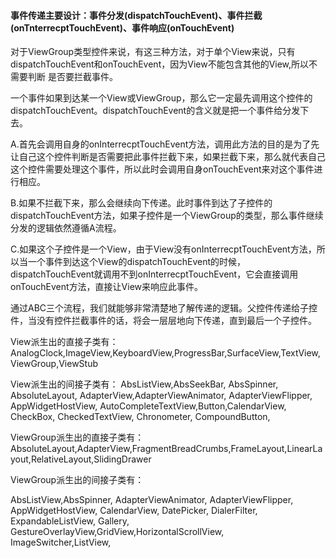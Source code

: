 #### 事件传递主要设计：事件分发(dispatchTouchEvent)、事件拦截(onTnterrecptTouchEvent)、事件响应(onTouchEvent)

对于ViewGroup类型控件来说，有这三种方法，对于单个View来说，只有dispatchTouchEvent和onTouchEvent，因为View不能包含其他的View,所以不需要判断
是否要拦截事件。

一个事件如果到达某一个View或ViewGroup，那么它一定最先调用这个控件的dispatchTouchEvent。dispatchTouchEvent的含义就是把一个事件给分发下去。

A.首先会调用自身的onInterrecptTouchEvent方法，调用此方法的目的是为了先让自己这个控件判断是否需要把此事件拦截下来，如果拦截下来，那么就代表自己这个控件需要处理这个事件，所以此时会调用自身onTouchEvent来对这个事件进行相应。

B.如果不拦截下来，那么会继续向下传递。此时事件到达了子控件的dispatchTouchEvent方法，如果子控件是一个ViewGroup的类型，那么事件继续分发的逻辑依然遵循A流程。

C.如果这个子控件是一个View，由于View没有onInterrecptTouchEvent方法，所以当一个事件到达这个View的dispatchTouchEvent的时候，dispatchTouchEvent就调用不到onInterrecptTouchEvent，它会直接调用onTouchEvent方法，直接让View来响应此事件。

通过ABC三个流程，我们就能够非常清楚地了解传递的逻辑。父控件传递给子控件，当没有控件拦截事件的话，将会一层层地向下传递，直到最后一个子控件。

View派生出的直接子类有：
AnalogClock,ImageView,KeyboardView,ProgressBar,SurfaceView,TextView,ViewGroup,ViewStub

View派生出的间接子类有：
 AbsListView,AbsSeekBar, AbsSpinner, AbsoluteLayout, AdapterView<T extends Adapter>,AdapterViewAnimator, AdapterViewFlipper, AppWidgetHostView, AutoCompleteTextView,Button,CalendarView, CheckBox, CheckedTextView, Chronometer, CompoundButton,

ViewGroup派生出的直接子类有：
AbsoluteLayout,AdapterView<T extends Adapter>,FragmentBreadCrumbs,FrameLayout,LinearLayout,RelativeLayout,SlidingDrawer

ViewGroup派生出的间接子类有：

AbsListView,AbsSpinner, AdapterViewAnimator, AdapterViewFlipper, AppWidgetHostView, CalendarView, DatePicker, DialerFilter, ExpandableListView, Gallery, GestureOverlayView,GridView,HorizontalScrollView, ImageSwitcher,ListView,
